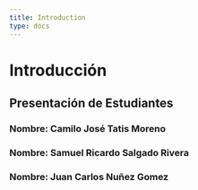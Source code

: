 ```yaml
---
title: Introduction
type: docs
---
```


# Introducción

## Presentación de Estudiantes

### **Nombre:** Camilo José Tatis Moreno

### **Nombre:** Samuel Ricardo Salgado Rivera

### **Nombre:** Juan Carlos Nuñez Gomez